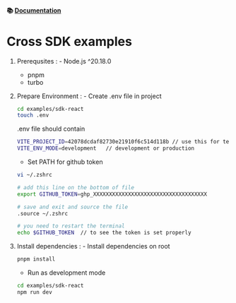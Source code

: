 #### 📚 [Documentation](https://cross.readme.io/update/docs/js/)

# Cross SDK examples

1. Prerequsites
:   - Node.js ^20.18.0
    - pnpm
    - turbo

2. Prepare Environment
:   - Create .env file in project
    ```bash
    cd examples/sdk-react
    touch .env
    ```
    .env file should contain
    ```bash
    VITE_PROJECT_ID=42078dcdaf82730e21910f6c514d118b // use this for test
    VITE_ENV_MODE=development   // development or production
    ```
    - Set PATH for github token
    ```bash
    vi ~/.zshrc

    # add this line on the bottom of file
    export GITHUB_TOKEN=ghp_XXXXXXXXXXXXXXXXXXXXXXXXXXXXXXXXXXXX

    # save and exit and source the file
    .source ~/.zshrc

    # you need to restart the terminal
    echo $GITHUB_TOKEN  // to see the token is set properly
    ```
3. Install dependencies
:   - Install dependencies on root
    ```bash
    pnpm install
    ```
    - Run as development mode
    ```bash
    cd examples/sdk-react
    npm run dev
    ```